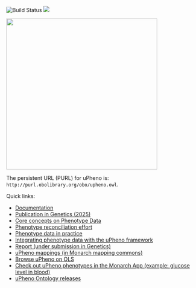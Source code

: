 ![Build Status](https://github.com/obophenotype/upheno/workflows/CI/badge.svg) [<img src="https://img.shields.io/badge/DOI-10.1093/genetics/iyaf027-blue" />](https://doi.org/10.1093/genetics/iyaf027)

<img src="https://raw.githubusercontent.com/jmcmurry/closed-illustrations/master/logos/upheno-logos/upheno-logo_black-banner.svg?sanitize=true" width="400px"/>

The persistent URL (PURL) for uPheno is: `http://purl.obolibrary.org/obo/upheno.owl`.

Quick links:

- [Documentation](https://obophenotype.github.io/upheno/)
- [Publication in Genetics (2025)](https://doi.org/10.1093/genetics/iyaf027)
- [Core concepts on Phenotype Data](https://obophenotype.github.io/upheno/reference/core-concepts/)
- [Phenotype reconciliation effort](https://obophenotype.github.io/upheno/reference/reconciliation-effort/)
- [Phenotype data in practice](https://obophenotype.github.io/upheno/reference/phenotype-data/)
- [Integrating phenotype data with the uPheno framework](https://obophenotype.github.io/upheno/reference/data-integration/)
- [Report (under submission in Genetics)](https://www.biorxiv.org/content/10.1101/2024.09.18.613276v1)
- [uPheno mappings (in Monarch mapping commons)](https://data.monarchinitiative.org/mappings/latest/index.html)
- [Browse uPheno on OLS](https://www.ebi.ac.uk/ols4/ontologies/upheno)
- [Check out uPheno phenotypes in the Monarch App (example: glucose level in blood)](https://monarchinitiative.org/UPHENO:0051766)
- [uPheno Ontology releases](https://github.com/obophenotype/upheno-dev/)

